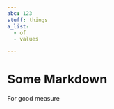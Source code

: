 ```yaml
---
abc: 123
stuff: things
a_list:
  - of
  - values

---
```
































# Some Markdown

For good measure






























